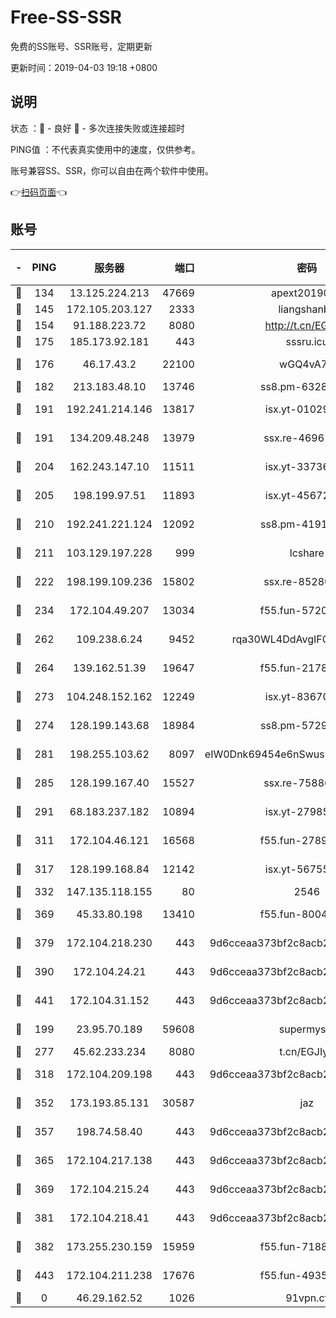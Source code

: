 # Free-SS-SSR

免费的SS账号、SSR账号，定期更新

更新时间：2019-04-03 19:18 +0800

## 说明

状态     ：🙂 - 良好 🙁 - 多次连接失败或连接超时

PING值   ：不代表真实使用中的速度，仅供参考。

账号兼容SS、SSR，你可以自由在两个软件中使用。

👉[扫码页面](https://liesauer.github.io/Free-SS-SSR/)👈

## 账号

|-|PING|服务器|端口|密码|加密方式|区域|
|:----:|:----:|:-----:|-----:|:----:|:----:|:----:|
|🙂|134|13.125.224.213|47669|apext2019001|chacha20|KR|
|🙂|145|172.105.203.127|2333|liangshanbo|chacha20|JP|
|🙂|154|91.188.223.72|8080|http://t.cn/EGJIyrl|rc4-md5|RU|
|🙂|175|185.173.92.181|443|sssru.icu|rc4-md5|RU|
|🙂|176|46.17.43.2|22100|wGQ4vA7D|aes-256-gcm|RU|
|🙂|182|213.183.48.10|13746|ss8.pm-63283999|rc4-md5|RU|
|🙂|191|192.241.214.146|13817|isx.yt-01029416|aes-256-cfb|US|
|🙂|191|134.209.48.248|13979|ssx.re-46961162|aes-256-cfb|US|
|🙂|204|162.243.147.10|11511|isx.yt-33736673|aes-256-cfb|US|
|🙂|205|198.199.97.51|11893|isx.yt-45672617|aes-256-cfb|US|
|🙂|210|192.241.221.124|12092|ss8.pm-41911201|aes-256-cfb|US|
|🙂|211|103.129.197.228|999|lcshare|aes-256-cfb|US|
|🙂|222|198.199.109.236|15802|ssx.re-85280053|aes-256-cfb|US|
|🙂|234|172.104.49.207|13034|f55.fun-57205001|aes-256-cfb|SG|
|🙂|262|109.238.6.24|9452|rqa30WL4DdAvgIFG6Fs3znzTa|aes-256-cfb|FR|
|🙂|264|139.162.51.39|19647|f55.fun-21784781|aes-256-cfb|SG|
|🙂|273|104.248.152.162|12249|isx.yt-83670895|aes-256-cfb|SG|
|🙂|274|128.199.143.68|18984|ss8.pm-57296446|aes-256-cfb|SG|
|🙂|281|198.255.103.62|8097|eIW0Dnk69454e6nSwuspv9DmS201tQ0D|aes-256-cfb|US|
|🙂|285|128.199.167.40|15527|ssx.re-75886099|aes-256-cfb|SG|
|🙂|291|68.183.237.182|10894|isx.yt-27985079|aes-256-cfb|SG|
|🙂|311|172.104.46.121|16568|f55.fun-27893685|aes-256-cfb|SG|
|🙂|317|128.199.168.84|12142|isx.yt-56755881|aes-256-cfb|SG|
|🙂|332|147.135.118.155|80|2546|chacha20|US|
|🙂|369|45.33.80.198|13410|f55.fun-80042240|aes-256-cfb|US|
|🙂|379|172.104.218.230|443|9d6cceaa373bf2c8acb22e60b6a58be6|aes-256-cfb|US|
|🙂|390|172.104.24.21|443|9d6cceaa373bf2c8acb22e60b6a58be6|aes-256-cfb|US|
|🙂|441|172.104.31.152|443|9d6cceaa373bf2c8acb22e60b6a58be6|aes-256-cfb|US|
|🙂|199|23.95.70.189|59608|supermyssr|chacha20-ietf|US|
|🙂|277|45.62.233.234|8080|t.cn/EGJIyrl|rc4-md5|CA|
|🙂|318|172.104.209.198|443|9d6cceaa373bf2c8acb22e60b6a58be6|aes-256-cfb|US|
|🙂|352|173.193.85.131|30587|jaz|aes-256-cfb|US|
|🙂|357|198.74.58.40|443|9d6cceaa373bf2c8acb22e60b6a58be6|aes-256-cfb|US|
|🙂|365|172.104.217.138|443|9d6cceaa373bf2c8acb22e60b6a58be6|aes-256-cfb|US|
|🙂|369|172.104.215.24|443|9d6cceaa373bf2c8acb22e60b6a58be6|aes-256-cfb|US|
|🙂|381|172.104.218.41|443|9d6cceaa373bf2c8acb22e60b6a58be6|aes-256-cfb|US|
|🙂|382|173.255.230.159|15959|f55.fun-71881782|aes-256-cfb|US|
|🙁|443|172.104.211.238|17676|f55.fun-49358737|aes-256-cfb|US|
|🙁|0|46.29.162.52|1026|91vpn.cf|rc4-md5|RU|
